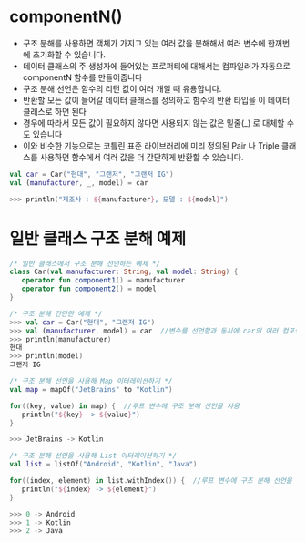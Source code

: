 # componentN()
- 구조 분해를 사용하면 객체가 가지고 있는 여러 값을 분해해서 여러 변수에 한꺼번에 초기화할 수 있습니다.
- 데이터 클래스의 주 생성자에 들어있는 프로퍼티에 대해서는 컴파일러가 자동으로 componentN 함수를 만들어줍니다
- 구조 분해 선언은 함수의 리턴 값이 여러 개일 때 유용합니다.
- 반환할 모든 값이 들어갈 데이터 클래스를 정의하고 함수의 반환 타입을 이 데이터 클래스로 하면 된다
- 경우에 따라서 모든 값이 필요하지 않다면 사용되지 않는 값은 밑줄(_) 로 대체할 수도 있습니다
- 이와 비슷한 기능으로는 코틀린 표준 라이브러리에 미리 정의된 Pair 나 Triple 클래스를 사용하면 함수에서 여러 값을 더 간단하게 반환할 수 있습니다.

```kotlin
val car = Car("현대", "그랜저", "그랜저 IG")
val (manufacturer, _, model) = car

>>> println("제조사 : ${manufacturer}, 모델 : ${model}")
```

# 일반 클래스 구조 분해 예제
```kotlin
/* 일반 클래스에서 구조 분해 선언하는 예제 */
class Car(val manufacturer: String, val model: String) {
   operator fun component1() = manufacturer
   operator fun component2() = model
}

/* 구조 분해 간단한 예제 */
>>> val car = Car("현대", "그랜저 IG")
>>> val (manufacturer, model) = car  //변수를 선언함과 동시에 car의 여러 컴포넌트로 초기화 합니다.
>>> println(manufacturer)
현대
>>> println(model)
그랜저 IG
```

```kotlin
/* 구조 분해 선언을 사용해 Map 이터레이션하기 */
val map = mapOf("JetBrains" to "Kotlin")

for((key, value) in map) {  //루프 변수에 구조 분해 선언을 사용
   println("${key} -> ${value}")
}

>>> JetBrains -> Kotlin
```

```kotlin
/* 구조 분해 선언을 사용해 List 이터레이션하기 */
val list = listOf("Android", "Kotlin", "Java")

for((index, element) in list.withIndex()) {  //루프 변수에 구조 분해 선언을 사용
   println("${index} -> ${element}")
}

>>> 0 -> Android
>>> 1 -> Kotlin
>>> 2 -> Java
```